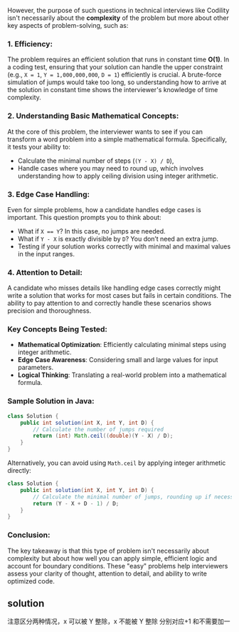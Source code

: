 However, the purpose of such questions in technical interviews like Codility isn't necessarily about the **complexity** of the problem but more about other key aspects of problem-solving, such as:

### 1. **Efficiency**:

The problem requires an efficient solution that runs in constant time **O(1)**. In a coding test, ensuring that your solution can handle the upper constraint (e.g., `X = 1`, `Y = 1,000,000,000`, `D = 1`) efficiently is crucial. A brute-force simulation of jumps would take too long, so understanding how to arrive at the solution in constant time shows the interviewer's knowledge of time complexity.

### 2. **Understanding Basic Mathematical Concepts**:

At the core of this problem, the interviewer wants to see if you can transform a word problem into a simple mathematical formula. Specifically, it tests your ability to:

- Calculate the minimal number of steps (`(Y - X) / D`),
- Handle cases where you may need to round up, which involves understanding how to apply ceiling division using integer arithmetic.

### 3. **Edge Case Handling**:

Even for simple problems, how a candidate handles edge cases is important. This question prompts you to think about:

- What if `X == Y`? In this case, no jumps are needed.
- What if `Y - X` is exactly divisible by `D`? You don’t need an extra jump.
- Testing if your solution works correctly with minimal and maximal values in the input ranges.

### 4. **Attention to Detail**:

A candidate who misses details like handling edge cases correctly might write a solution that works for most cases but fails in certain conditions. The ability to pay attention to and correctly handle these scenarios shows precision and thoroughness.

### Key Concepts Being Tested:

- **Mathematical Optimization**: Efficiently calculating minimal steps using integer arithmetic.
- **Edge Case Awareness**: Considering small and large values for input parameters.
- **Logical Thinking**: Translating a real-world problem into a mathematical formula.

### Sample Solution in Java:

```java
class Solution {
    public int solution(int X, int Y, int D) {
        // Calculate the number of jumps required
        return (int) Math.ceil((double)(Y - X) / D);
    }
}
```

Alternatively, you can avoid using `Math.ceil` by applying integer arithmetic directly:

```java
class Solution {
    public int solution(int X, int Y, int D) {
        // Calculate the minimal number of jumps, rounding up if necessary
        return (Y - X + D - 1) / D;
    }
}
```

### Conclusion:

The key takeaway is that this type of problem isn't necessarily about complexity but about how well you can apply simple, efficient logic and account for boundary conditions. These "easy" problems help interviewers assess your clarity of thought, attention to detail, and ability to write optimized code.

## solution

注意区分两种情况，x 可以被 Y 整除，x 不能被 Y 整除
分别对应+1 和不需要加一
